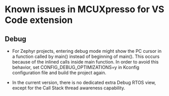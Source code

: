 # Known issues in MCUXpresso for VS Code extension

## Debug

* For Zephyr projects, entering debug mode might show the PC cursor in a function called by main() instead of beginning of main(). This occurs because of the inlined calls inside main function. In order to avoid this behavior, set CONFIG_DEBUG_OPTIMIZATIONS=y in Kconfig configuration file and build the project again.

* In the current version, there is no dedicated extra Debug RTOS view, except for the Call Stack thread awareness capability.
